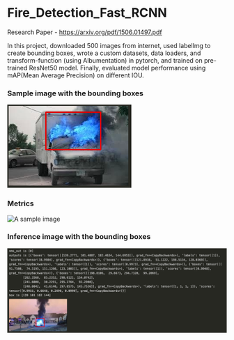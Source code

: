 # Fire_Detection_Fast_RCNN

Research Paper - https://arxiv.org/pdf/1506.01497.pdf

In this project, downloaded 500 images from internet, used labellmg to create bounding boxes, wrote a custom datasets, data loaders, and transform-function (using Albumentation)  in pytorch, and trained on pre-trained ResNet50 model. Finally, evaluated model performance using mAP(Mean Average Precision) on different IOU. 

### Sample image with the bounding boxes

![Sample image](pics/sample_input.png)


### Metrics

![A sample image](pics/metrics.png)

### Inference image with the bounding boxes

![A sample image](pics/inference.png)

